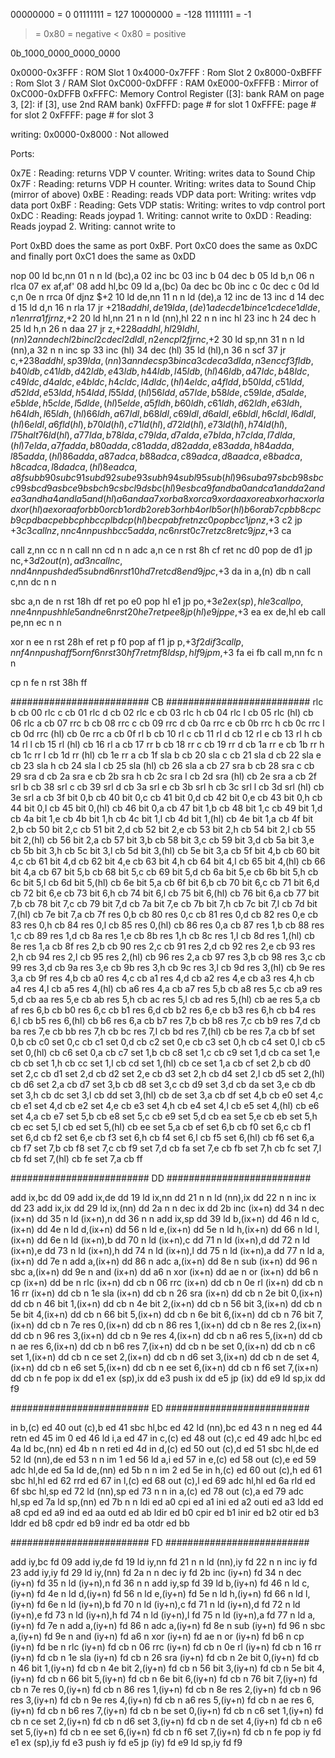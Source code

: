 00000000 = 0
01111111 = 127
10000000 = -128
11111111 = -1

>= 0x80 = negative
< 0x80 = positive

0b_1000_0000_0000_0000

0x0000-0x3FFF : ROM Slot 1
0x4000-0x7FFF : Rom Slot 2
0x8000-0xBFFF : Rom Slot 3 / RAM Slot
0xC000-0xDFFF : RAM
0xE000-0xFFFB : Mirror of 0xC000-0xDFFB
0xFFFC: Memory Control Register ([3]: bank RAM on page 3, [2]: if [3], use 2nd RAM bank)
0xFFFD: page # for slot 1
0xFFFE: page # for slot 2
0xFFFF: page # for slot 3

writing:
0x0000-0x8000 : Not allowed


Ports:

0x7E : Reading: returns VDP V counter. Writing: writes data to Sound Chip
0x7F : Reading: returns VDP H counter. Writing: writes data to Sound Chip (mirror of above)
0xBE : Reading: reads VDP data port: Writing: writes vdp data port
0xBF : Reading: Gets VDP statis: Writing: writes to vdp control port
0xDC : Reading: Reads joypad 1. Writing: cannot write to
0xDD : Reading: Reads joypad 2. Writing: cannot write to

Port 0xBD does the same as port 0xBF. Port 0xC0 does the same as 0xDC and finally port 0xC1 does the same as 0xDD

nop               00
ld bc,nn          01 n  n
ld (bc),a         02
inc bc            03
inc b             04
dec b             05
ld b,n            06 n
rlca              07
ex af,af'         08
add hl,bc         09
ld a,(bc)         0a
dec bc            0b
inc c             0c
dec c             0d
ld c,n            0e n
rrca              0f
djnz $+2          10
ld de,nn          11 n  n
ld (de),a         12
inc de            13
inc d             14
dec d             15
ld d,n            16 n
rla               17
jr $+2            18
add hl,de         19
ld a,(de)         1a
dec de            1b
inc e             1c
dec e             1d
ld e,n            1e n
rra               1f
jr nz,$+2         20
ld hl,nn          21 n  n
ld (nn),hl        22 n  n
inc hl            23
inc h             24
dec h             25
ld h,n            26 n
daa               27
jr z,$+2          28
add hl,hl         29
ld hl,(nn)        2a n  n
dec hl            2b
inc l             2c
dec l             2d
ld l,n            2e n
cpl               2f
jr nc,$+2         30
ld sp,nn          31 n  n
ld (nn),a         32 n  n
inc sp            33
inc (hl)          34
dec (hl)          35
ld (hl),n         36 n
scf               37
jr c,$+2          38
add hl,sp         39
ld a,(nn)         3a n  n
dec sp            3b
inc a             3c
dec a             3d
ld a,n            3e n
ccf               3f
ld b,b            40
ld b,c            41
ld b,d            42
ld b,e            43
ld b,h            44
ld b,l            45
ld b,(hl)         46
ld b,a            47
ld c,b            48
ld c,c            49
ld c,d            4a
ld c,e            4b
ld c,h            4c
ld c,l            4d
ld c,(hl)         4e
ld c,a            4f
ld d,b            50
ld d,c            51
ld d,d            52
ld d,e            53
ld d,h            54
ld d,l            55
ld d,(hl)         56
ld d,a            57
ld e,b            58
ld e,c            59
ld e,d            5a
ld e,e            5b
ld e,h            5c
ld e,l            5d
ld e,(hl)         5e
ld e,a            5f
ld h,b            60
ld h,c            61
ld h,d            62
ld h,e            63
ld h,h            64
ld h,l            65
ld h,(hl)         66
ld h,a            67
ld l,b            68
ld l,c            69
ld l,d            6a
ld l,e            6b
ld l,h            6c
ld l,l            6d
ld l,(hl)         6e
ld l,a            6f
ld (hl),b         70
ld (hl),c         71
ld (hl),d         72
ld (hl),e         73
ld (hl),h         74
ld (hl),l         75
halt              76
ld (hl),a         77
ld a,b            78
ld a,c            79
ld a,d            7a
ld a,e            7b
ld a,h            7c
ld a,l            7d
ld a,(hl)         7e
ld a,a            7f
add a,b           80
add a,c           81
add a,d           82
add a,e           83
add a,h           84
add a,l           85
add a,(hl)        86
add a,a           87
adc a,b           88
adc a,c           89
adc a,d           8a
adc a,e           8b
adc a,h           8c
adc a,l           8d
adc a,(hl)        8e
adc a,a           8f
sub b             90
sub c             91
sub d             92
sub e             93
sub h             94
sub l             95
sub (hl)          96
sub a             97
sbc b             98
sbc c             99
sbc d             9a
sbc e             9b
sbc h             9c
sbc l             9d
sbc (hl)          9e
sbc a             9f
and b             a0
and c             a1
and d             a2
and e             a3
and h             a4
and l             a5
and (hl)          a6
and a             a7
xor b             a8
xor c             a9
xor d             aa
xor e             ab
xor h             ac
xor l             ad
xor (hl)          ae
xor a             af
or b              b0
or c              b1
or d              b2
or e              b3
or h              b4
or l              b5
or (hl)           b6
or a              b7
cp b              b8
cp c              b9
cp d              ba
cp e              bb
cp h              bc
cp l              bd
cp (hl)           be
cp a              bf
ret nz            c0
pop bc            c1
jp nz,$+3         c2
jp $+3            c3
call nz,nn        c4 n  n
push bc           c5
add a,n           c6 n
rst 0             c7
ret z             c8
ret               c9
jp z,$+3          ca

call z,nn         cc n  n
call nn           cd n  n
adc a,n           ce n
rst 8h            cf
ret nc            d0
pop de            d1
jp nc,$+3         d2
out (n),a         d3 n
call nc,nn        d4 n  n
push de           d5
sub n             d6 n
rst 10h           d7
ret c             d8
en                d9
jp c,$+3          da
in a,(n)          db n
call c,nn         dc n  n

sbc a,n           de n
rst 18h           df
ret po            e0
pop hl            e1
jp po,$+3         e2
ex (sp),hl        e3
call po,nn        e4 n  n
push hl           e5
and n             e6 n
rst 20h           e7
ret pe            e8
jp (hl)           e9
jp pe,$+3         ea
ex de,hl          eb
call pe,nn        ec n  n

xor n             ee n
rst 28h           ef
ret p             f0
pop af            f1
jp p,$+3          f2
di                f3
call p,nn         f4 n  n
push af           f5
or n              f6 n
rst 30h           f7
ret m             f8
ld sp,hl          f9
jp m,$+3          fa
ei                fb
call m,nn         fc n  n

cp n              fe n
rst 38h           ff


######################### CB ##########################
rlc b             cb 00
rlc c             cb 01
rlc d             cb 02
rlc e             cb 03
rlc h             cb 04
rlc l             cb 05
rlc (hl)          cb 06
rlc a             cb 07
rrc b             cb 08
rrc c             cb 09
rrc d             cb 0a
rrc e             cb 0b
rrc h             cb 0c
rrc l             cb 0d
rrc (hl)          cb 0e
rrc a             cb 0f
rl  b             cb 10
rl  c             cb 11
rl  d             cb 12
rl  e             cb 13
rl  h             cb 14
rl  l             cb 15
rl  (hl)          cb 16
rl  a             cb 17
rr  b             cb 18
rr  c             cb 19
rr  d             cb 1a
rr  e             cb 1b
rr  h             cb 1c
rr  l             cb 1d
rr  (hl)          cb 1e
rr  a             cb 1f
sla b             cb 20
sla c             cb 21
sla d             cb 22
sla e             cb 23
sla h             cb 24
sla l             cb 25
sla (hl)          cb 26
sla a             cb 27
sra b             cb 28
sra c             cb 29
sra d             cb 2a
sra e             cb 2b
sra h             cb 2c
sra l             cb 2d
sra (hl)          cb 2e
sra a             cb 2f
srl b             cb 38
srl c             cb 39
srl d             cb 3a
srl e             cb 3b
srl h             cb 3c
srl l             cb 3d
srl (hl)          cb 3e
srl a             cb 3f
bit 0,b           cb 40
bit 0,c           cb 41
bit 0,d           cb 42
bit 0,e           cb 43
bit 0,h           cb 44
bit 0,l           cb 45
bit 0,(hl)        cb 46
bit 0,a           cb 47
bit 1,b           cb 48
bit 1,c           cb 49
bit 1,d           cb 4a
bit 1,e           cb 4b
bit 1,h           cb 4c
bit 1,l           cb 4d
bit 1,(hl)        cb 4e
bit 1,a           cb 4f
bit 2,b           cb 50
bit 2,c           cb 51
bit 2,d           cb 52
bit 2,e           cb 53
bit 2,h           cb 54
bit 2,l           cb 55
bit 2,(hl)        cb 56
bit 2,a           cb 57
bit 3,b           cb 58
bit 3,c           cb 59
bit 3,d           cb 5a
bit 3,e           cb 5b
bit 3,h           cb 5c
bit 3,l           cb 5d
bit 3,(hl)        cb 5e
bit 3,a           cb 5f
bit 4,b           cb 60
bit 4,c           cb 61
bit 4,d           cb 62
bit 4,e           cb 63
bit 4,h           cb 64
bit 4,l           cb 65
bit 4,(hl)        cb 66
bit 4,a           cb 67
bit 5,b           cb 68
bit 5,c           cb 69
bit 5,d           cb 6a
bit 5,e           cb 6b
bit 5,h           cb 6c
bit 5,l           cb 6d
bit 5,(hl)        cb 6e
bit 5,a           cb 6f
bit 6,b           cb 70
bit 6,c           cb 71
bit 6,d           cb 72
bit 6,e           cb 73
bit 6,h           cb 74
bit 6,l           cb 75
bit 6,(hl)        cb 76
bit 6,a           cb 77
bit 7,b           cb 78
bit 7,c           cb 79
bit 7,d           cb 7a
bit 7,e           cb 7b
bit 7,h           cb 7c
bit 7,l           cb 7d
bit 7,(hl)        cb 7e
bit 7,a           cb 7f
res 0,b           cb 80
res 0,c           cb 81
res 0,d           cb 82
res 0,e           cb 83
res 0,h           cb 84
res 0,l           cb 85
res 0,(hl)        cb 86
res 0,a           cb 87
res 1,b           cb 88
res 1,c           cb 89
res 1,d           cb 8a
res 1,e           cb 8b
res 1,h           cb 8c
res 1,l           cb 8d
res 1,(hl)        cb 8e
res 1,a           cb 8f
res 2,b           cb 90
res 2,c           cb 91
res 2,d           cb 92
res 2,e           cb 93
res 2,h           cb 94
res 2,l           cb 95
res 2,(hl)        cb 96
res 2,a           cb 97
res 3,b           cb 98
res 3,c           cb 99
res 3,d           cb 9a
res 3,e           cb 9b
res 3,h           cb 9c
res 3,l           cb 9d
res 3,(hl)        cb 9e
res 3,a           cb 9f
res 4,b           cb a0
res 4,c           cb a1
res 4,d           cb a2
res 4,e           cb a3
res 4,h           cb a4
res 4,l           cb a5
res 4,(hl)        cb a6
res 4,a           cb a7
res 5,b           cb a8
res 5,c           cb a9
res 5,d           cb aa
res 5,e           cb ab
res 5,h           cb ac
res 5,l           cb ad
res 5,(hl)        cb ae
res 5,a           cb af
res 6,b           cb b0
res 6,c           cb b1
res 6,d           cb b2
res 6,e           cb b3
res 6,h           cb b4
res 6,l           cb b5
res 6,(hl)        cb b6
res 6,a           cb b7
res 7,b           cb b8
res 7,c           cb b9
res 7,d           cb ba
res 7,e           cb bb
res 7,h           cb bc
res 7,l           cb bd
res 7,(hl)        cb be
res 7,a           cb bf
set 0,b           cb c0
set 0,c           cb c1
set 0,d           cb c2
set 0,e           cb c3
set 0,h           cb c4
set 0,l           cb c5
set 0,(hl)        cb c6
set 0,a           cb c7
set 1,b           cb c8
set 1,c           cb c9
set 1,d           cb ca
set 1,e           cb cb
set 1,h           cb cc
set 1,l           cb cd
set 1,(hl)        cb ce
set 1,a           cb cf
set 2,b           cb d0
set 2,c           cb d1
set 2,d           cb d2
set 2,e           cb d3
set 2,h           cb d4
set 2,l           cb d5
set 2,(hl)        cb d6
set 2,a           cb d7
set 3,b           cb d8
set 3,c           cb d9
set 3,d           cb da
set 3,e           cb db
set 3,h           cb dc
set 3,l           cb dd
set 3,(hl)        cb de
set 3,a           cb df
set 4,b           cb e0
set 4,c           cb e1
set 4,d           cb e2
set 4,e           cb e3
set 4,h           cb e4
set 4,l           cb e5
set 4,(hl)        cb e6
set 4,a           cb e7
set 5,b           cb e8
set 5,c           cb e9
set 5,d           cb ea
set 5,e           cb eb
set 5,h           cb ec
set 5,l           cb ed
set 5,(hl)        cb ee
set 5,a           cb ef
set 6,b           cb f0
set 6,c           cb f1
set 6,d           cb f2
set 6,e           cb f3
set 6,h           cb f4
set 6,l           cb f5
set 6,(hl)        cb f6
set 6,a           cb f7
set 7,b           cb f8
set 7,c           cb f9
set 7,d           cb fa
set 7,e           cb fb
set 7,h           cb fc
set 7,l           cb fd
set 7,(hl)        cb fe
set 7,a           cb ff


######################### DD ##########################


add ix,bc         dd 09
add ix,de         dd 19
ld ix,nn          dd 21 n  n
ld (nn),ix        dd 22 n  n
inc ix            dd 23
add ix,ix         dd 29
ld ix,(nn)        dd 2a n  n
dec ix            dd 2b
inc (ix+n)        dd 34 n
dec (ix+n)        dd 35 n
ld (ix+n),n       dd 36 n  n
add ix,sp         dd 39
ld b,(ix+n)       dd 46 n
ld c,(ix+n)       dd 4e n
ld d,(ix+n)       dd 56 n
ld e,(ix+n)       dd 5e n
ld h,(ix+n)       dd 66 n
ld l,(ix+n)       dd 6e n
ld (ix+n),b       dd 70 n
ld (ix+n),c       dd 71 n
ld (ix+n),d       dd 72 n
ld (ix+n),e       dd 73 n
ld (ix+n),h       dd 74 n
ld (ix+n),l       dd 75 n
ld (ix+n),a       dd 77 n
ld a,(ix+n)       dd 7e n
add a,(ix+n)      dd 86 n
adc a,(ix+n)      dd 8e n
sub (ix+n)        dd 96 n
sbc a,(ix+n)      dd 9e n
and (ix+n)        dd a6 n
xor (ix+n)        dd ae n
or (ix+n)         dd b6 n
cp (ix+n)         dd be n
rlc (ix+n)        dd cb n  06
rrc (ix+n)        dd cb n  0e
rl (ix+n)         dd cb n  16
rr (ix+n)         dd cb n  1e
sla (ix+n)        dd cb n  26
sra (ix+n)        dd cb n  2e
bit 0,(ix+n)      dd cb n  46
bit 1,(ix+n)      dd cb n  4e
bit 2,(ix+n)      dd cb n  56
bit 3,(ix+n)      dd cb n  5e
bit 4,(ix+n)      dd cb n  66
bit 5,(ix+n)      dd cb n  6e
bit 6,(ix+n)      dd cb n  76
bit 7,(ix+n)      dd cb n  7e
res 0,(ix+n)      dd cb n  86
res 1,(ix+n)      dd cb n  8e
res 2,(ix+n)      dd cb n  96
res 3,(ix+n)      dd cb n  9e
res 4,(ix+n)      dd cb n  a6
res 5,(ix+n)      dd cb n  ae
res 6,(ix+n)      dd cb n  b6
res 7,(ix+n)      dd cb n  be
set 0,(ix+n)      dd cb n  c6
set 1,(ix+n)      dd cb n  ce
set 2,(ix+n)      dd cb n  d6
set 3,(ix+n)      dd cb n  de
set 4,(ix+n)      dd cb n  e6
set 5,(ix+n)      dd cb n  ee
set 6,(ix+n)      dd cb n  f6
set 7,(ix+n)      dd cb n  fe
pop ix            dd e1
ex (sp),ix        dd e3
push ix           dd e5
jp (ix)           dd e9
ld sp,ix          dd f9


######################### ED ##########################


in b,(c)          ed 40
out (c),b         ed 41
sbc hl,bc         ed 42
ld (nn),bc        ed 43 n  n
neg               ed 44
retn              ed 45
im 0              ed 46
ld i,a            ed 47
in c,(c)          ed 48
out (c),c         ed 49
adc hl,bc         ed 4a
ld bc,(nn)        ed 4b n  n
reti              ed 4d
in d,(c)          ed 50
out (c),d         ed 51
sbc hl,de         ed 52
ld (nn),de        ed 53 n  n
im 1              ed 56
ld a,i            ed 57
in e,(c)          ed 58
out (c),e         ed 59
adc hl,de         ed 5a
ld de,(nn)        ed 5b n  n
im 2              ed 5e
in h,(c)          ed 60
out (c),h         ed 61
sbc hl,hl         ed 62
rrd               ed 67
in l,(c)          ed 68
out (c),l         ed 69
adc hl,hl         ed 6a
rld               ed 6f
sbc hl,sp         ed 72
ld (nn),sp        ed 73 n  n
in a,(c)          ed 78
out (c),a         ed 79
adc hl,sp         ed 7a
ld sp,(nn)        ed 7b n  n
ldi               ed a0
cpi               ed a1
ini               ed a2
outi              ed a3
ldd               ed a8
cpd               ed a9
ind               ed aa
outd              ed ab
ldir              ed b0
cpir              ed b1
inir              ed b2
otir              ed b3
lddr              ed b8
cpdr              ed b9
indr              ed ba
otdr              ed bb


######################### FD ##########################

add iy,bc         fd 09
add iy,de         fd 19
ld iy,nn          fd 21 n  n
ld (nn),iy        fd 22 n  n
inc iy            fd 23
add iy,iy         fd 29
ld iy,(nn)        fd 2a n  n
dec iy            fd 2b
inc (iy+n)        fd 34 n
dec (iy+n)        fd 35 n
ld (iy+n),n       fd 36 n  n
add iy,sp         fd 39
ld b,(iy+n)       fd 46 n
ld c,(iy+n)       fd 4e n
ld d,(iy+n)       fd 56 n
ld e,(iy+n)       fd 5e n
ld h,(iy+n)       fd 66 n
ld l,(iy+n)       fd 6e n
ld (iy+n),b       fd 70 n
ld (iy+n),c       fd 71 n
ld (iy+n),d       fd 72 n
ld (iy+n),e       fd 73 n
ld (iy+n),h       fd 74 n
ld (iy+n),l       fd 75 n
ld (iy+n),a       fd 77 n
ld a,(iy+n)       fd 7e n
add a,(iy+n)      fd 86 n
adc a,(iy+n)      fd 8e n
sub (iy+n)        fd 96 n
sbc a,(iy+n)      fd 9e n
and (iy+n)        fd a6 n
xor (iy+n)        fd ae n
or (iy+n)         fd b6 n
cp (iy+n)         fd be n
rlc (iy+n)        fd cb n  06
rrc (iy+n)        fd cb n  0e
rl (iy+n)         fd cb n  16
rr (iy+n)         fd cb n  1e
sla (iy+n)        fd cb n  26
sra (iy+n)        fd cb n  2e
bit 0,(iy+n)      fd cb n  46
bit 1,(iy+n)      fd cb n  4e
bit 2,(iy+n)      fd cb n  56
bit 3,(iy+n)      fd cb n  5e
bit 4,(iy+n)      fd cb n  66
bit 5,(iy+n)      fd cb n  6e
bit 6,(iy+n)      fd cb n  76
bit 7,(iy+n)      fd cb n  7e
res 0,(iy+n)      fd cb n  86
res 1,(iy+n)      fd cb n  8e
res 2,(iy+n)      fd cb n  96
res 3,(iy+n)      fd cb n  9e
res 4,(iy+n)      fd cb n  a6
res 5,(iy+n)      fd cb n  ae
res 6,(iy+n)      fd cb n  b6
res 7,(iy+n)      fd cb n  be
set 0,(iy+n)      fd cb n  c6
set 1,(iy+n)      fd cb n  ce
set 2,(iy+n)      fd cb n  d6
set 3,(iy+n)      fd cb n  de
set 4,(iy+n)      fd cb n  e6
set 5,(iy+n)      fd cb n  ee
set 6,(iy+n)      fd cb n  f6
set 7,(iy+n)      fd cb n  fe
pop iy            fd e1
ex (sp),iy        fd e3
push iy           fd e5
jp (iy)           fd e9
ld sp,iy          fd f9